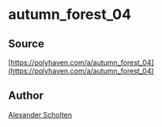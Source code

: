 # autumn_forest_04

## Source

[https://polyhaven.com/a/autumn_forest_04](https://polyhaven.com/a/autumn_forest_04)

## Author

[Alexander Scholten](https://polyhaven.com/all?a=Alexander%20Scholten)
